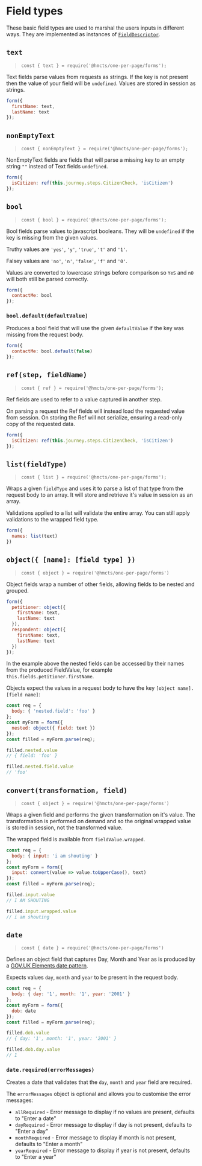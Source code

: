 # Field types

These basic field types are used to marshal the users inputs in different ways.
They are implemented as instances of [`FieldDescriptor`].

## `text`

> `const { text } = require('@hmcts/one-per-page/forms');`

Text fields parse values from requests as strings. If the key is not present then
the value of your field will be `undefined`. Values are stored in session as
strings.

```js
form({
  firstName: text,
  lastName: text
});
```

## `nonEmptyText`

> `const { nonEmptyText } = require('@hmcts/one-per-page/forms');`

NonEmptyText fields are fields that will parse a missing key to an empty string
`""` instead of Text fields `undefined`.

```js
form({
  isCitizen: ref(this.journey.steps.CitizenCheck, 'isCitizen')
});
```

## `bool`

> `const { bool } = require('@hmcts/one-per-page/forms');`

Bool fields parse values to javascript booleans. They will be `undefined` if the
key is missing from the given values.

Truthy values are `'yes'`, `'y'`, `'true'`, `'t'` and `'1'`.

Falsey values are `'no'`, `'n'`, `'false'`, `'f'` and `'0'`.

Values are converted to lowercase strings before comparison so `YeS` and `nO` will
both still be parsed correctly.

```js
form({
  contactMe: bool
});
```

### `bool.default(defaultValue)`

Produces a bool field that will use the given `defaultValue` if the key was missing
from the request body.

```js
form({
  contactMe: bool.default(false)
});
```

## `ref(step, fieldName)`

> `const { ref } = require('@hmcts/one-per-page/forms');`

Ref fields are used to refer to a value captured in another step.

On parsing a request the Ref fields will instead load the requested value from
session. On storing the Ref will not serialize, ensuring a read-only copy of the
requested data.

```js
form({
  isCitizen: ref(this.journey.steps.CitizenCheck, 'isCitizen')
});
```

## `list(fieldType)`

> `const { list } = require('@hmcts/one-per-page/forms');`

Wraps a given `fieldType` and uses it to parse a list of that type from the
request body to an array. It will store and retrieve it's value in session as an array.

Validations applied to a list will validate the entire array. You can still apply
validations to the wrapped field type.

```js
form({
  names: list(text)
})
```

## `object({ [name]: [field type] })`

> `const { object } = require('@hmcts/one-per-page/forms')`

Object fields wrap a number of other fields, allowing fields to be nested and
grouped.

```js
form({
  petitioner: object({
    firstName: text,
    lastName: text
  }),
  respondent: object({
    firstName: text,
    lastName: text
  })
});
```

In the example above the nested fields can be accessed by their names from the
produced FieldValue, for example `this.fields.petitioner.firstName`.

Objects expect the values in a request body to have the key `[object name].[field name]`:

```js
const req = {
  body: { 'nested.field': 'foo' }
};
const myForm = form({
  nested: object({ field: text })
});
const filled = myForm.parse(req);

filled.nested.value
// { field: 'foo' }

filled.nested.field.value
// 'foo'

```

## `convert(transformation, field)`

> `const { object } = require('@hmcts/one-per-page/forms')`

Wraps a given field and performs the given transformation on it's value. The
transformation is performed on demand and so the original wrapped value is stored
in session, not the transformed value.

The wrapped field is available from `fieldValue.wrapped`.

```js
const req = {
  body: { input: 'i am shouting' }
};
const myForm = form({
  input: convert(value => value.toUpperCase(), text)
});
const filled = myForm.parse(req);

filled.input.value
// I AM SHOUTING

filled.input.wrapped.value
// i am shouting
```

## `date`

> `const { date } = require('@hmcts/one-per-page/forms')`

Defines an object field that captures Day, Month and Year as is produced by
a [GOV.UK Elements date pattern][date-pattern].

Expects values `day`, `month` and `year` to be present in the request body.

```js
const req = {
  body: { day: '1', month: '1', year: '2001' }
};
const myForm = form({
  dob: date
});
const filled = myForm.parse(req);

filled.dob.value
// { day: '1', month: '1', year: '2001' }

filled.dob.day.value
// 1
```

### `date.required(errorMessages)`

Creates a date that validates that the `day`, `month` and `year` field are
required.

The `errorMessages` object is optional and allows you to customise the error
messages:

- `allRequired` - Error message to display if no values are present, defaults to "Enter a date"
- `dayRequired` - Error message to display if day is not present, defaults to "Enter a day"
- `monthRequired` - Error message to display if month is not present, defaults to "Enter a month"
- `yearRequired` - Error message to display if year is not present, defaults to "Enter a year"

[`FieldDescriptor`]: /docs/forms/internal-api/FieldDescriptor
[date-pattern]: https://govuk-elements.herokuapp.com/form-elements/example-date/
